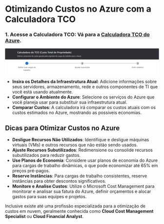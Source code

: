 # Otimizando Custos no Azure com a Calculadora TCO

### 1. Acesse a Calculadora TCO: Vá para a [Calculadora TCO do Azure](https://azure.microsoft.com/pt-br/pricing/tco/calculator/).

![TCO](https://github.com/devcaiada/az-900-certification/blob/main/assets/TCO.png?raw=true)

- **Insira os Detalhes da Infraestrutura Atual**: Adicione informações sobre seus servidores, armazenamento, rede e outros componentes de TI que você está usando atualmente.
- **Configurar o Ambiente do Azure**: Selecione os serviços do Azure que você planeja usar para substituir sua infraestrutura atual.
- **Comparar Custos**: A calculadora irá comparar os custos atuais com os custos estimados no Azure, mostrando as possíveis economias.

## Dicas para Otimizar Custos no Azure

- **Desligue Recursos Não Utilizados**: Identifique e desligue máquinas virtuais (VMs) e outros recursos que não estão sendo usados.
- **Ajuste Recursos Subutilizados**: Redimensione ou consolide recursos subutilizados para reduzir gastos.
- **Use Planos de Economia**: Considere usar planos de economia do Azure para cargas de trabalho dinâmicas, o que pode economizar até 65% em preços pré-pagos.
- **Reserve Instâncias**: Para cargas de trabalho consistentes, reserve instâncias para obter descontos significativos.
- **Monitore e Analise Custos**: Utilize o Microsoft Cost Management para monitorar e analisar sua fatura do Azure, definir orçamentos e alocar gastos para suas equipes e projetos.

Inclusive existe até uma profissão especializada para a otimização de custos em nuvem, geralmente conhecida como **Cloud Cost Management Specialist** ou **Cloud Financial Analyst**.